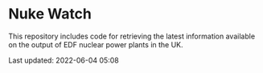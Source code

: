 # Nuke Watch

This repository includes code for retrieving the latest information available on the output of EDF nuclear power plants in the UK.

Last updated: 2022-06-04 05:08